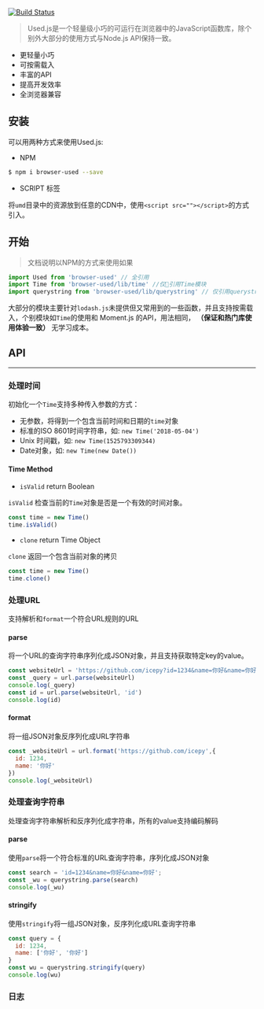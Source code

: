 [![Build Status](https://www.travis-ci.org/icepy/used.svg?branch=master)](https://www.travis-ci.org/icepy/used)

> Used.js是一个轻量级小巧的可运行在浏览器中的JavaScript函数库，除个别外大部分的使用方式与Node.js API保持一致。

- 更轻量小巧
- 可按需载入
- 丰富的API
- 提高开发效率
- 全浏览器兼容

## 安装

可以用两种方式来使用Used.js:

- NPM

```bash
$ npm i browser-used --save
```

- SCRIPT 标签

将`umd`目录中的资源放到任意的CDN中，使用`<script src=""></script>`的方式引入。

## 开始

>文档说明以NPM的方式来使用如果

```JavaScript
import Used from 'browser-used' // 全引用
import Time from 'browser-used/lib/time' //仅引用Time模块
import querystring from 'browser-used/lib/querystring' // 仅引用querystring模块
```

大部分的模块主要针对`lodash.js`未提供但又常用到的一些函数，并且支持按需载入，个别模块如`Time`的使用和 Moment.js 的API，用法相同， **（保证和热门库使用体验一致）** 无学习成本。

## API

---

### 处理时间

初始化一个`Time`支持多种传入参数的方式：

- 无参数，将得到一个包含当前时间和日期的`time`对象
- 标准的ISO 8601时间字符串，如: `new Time('2018-05-04')`
- Unix 时间戳，如: `new Time(1525793309344)`
- Date对象，如: `new Time(new Date())`

#### Time Method

- `isValid` return Boolean

`isValid` 检查当前的`Time`对象是否是一个有效的时间对象。

```JavaScript
const time = new Time()
time.isValid()
```

- `clone` return Time Object

`clone` 返回一个包含当前对象的拷贝

```JavaScript
const time = new Time()
time.clone()
```

### 处理URL

支持解析和`format`一个符合URL规则的URL

#### parse

将一个URL的查询字符串序列化成JSON对象，并且支持获取特定key的value。

```JavaScript
const websiteUrl = 'https://github.com/icepy?id=1234&name=你好&name=你好吧'
const _query = url.parse(websiteUrl)
console.log(_query)
const id = url.parse(websiteUrl, 'id')
console.log(id)

```

#### format

将一组JSON对象反序列化成URL字符串

```JavaScript
const _websiteUrl = url.format('https://github.com/icepy',{
  id: 1234,
  name: '你好'
})
console.log(_websiteUrl)
```

### 处理查询字符串

处理查询字符串解析和反序列化成字符串，所有的value支持编码解码

#### parse

使用`parse`将一个符合标准的URL查询字符串，序列化成JSON对象

```JavaScript
const search = 'id=1234&name=你好&name=你好';
const _wu = querystring.parse(search)
console.log(_wu)
```

#### stringify

使用`stringify`将一组JSON对象，反序列化成URL查询字符串

```JavaScript
const query = {
  id: 1234,
  name: ['你好', '你好']
}
const wu = querystring.stringify(query)
console.log(wu)
```

### 日志

